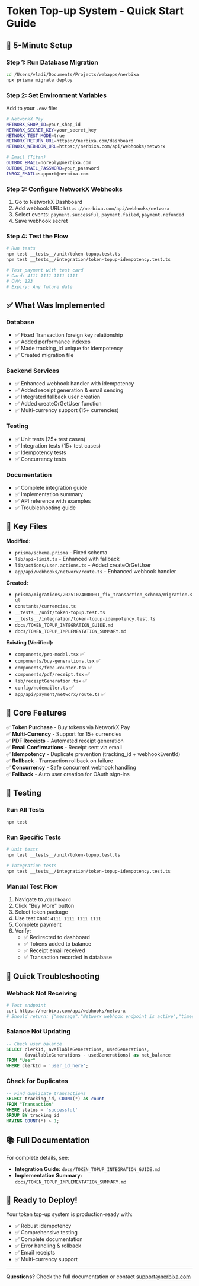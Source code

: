# Token Top-up System - Quick Start Guide

## 🚀 5-Minute Setup

### Step 1: Run Database Migration
```bash
cd /Users/vladi/Documents/Projects/webapps/nerbixa
npx prisma migrate deploy
```

### Step 2: Set Environment Variables
Add to your `.env` file:
```bash
# NetworkX Pay
NETWORX_SHOP_ID=your_shop_id
NETWORX_SECRET_KEY=your_secret_key
NETWORX_TEST_MODE=true
NETWORX_RETURN_URL=https://nerbixa.com/dashboard
NETWORX_WEBHOOK_URL=https://nerbixa.com/api/webhooks/networx

# Email (Titan)
OUTBOX_EMAIL=noreply@nerbixa.com
OUTBOX_EMAIL_PASSWORD=your_password
INBOX_EMAIL=support@nerbixa.com
```

### Step 3: Configure NetworkX Webhooks
1. Go to NetworkX Dashboard
2. Add webhook URL: `https://nerbixa.com/api/webhooks/networx`
3. Select events: `payment.successful`, `payment.failed`, `payment.refunded`
4. Save webhook secret

### Step 4: Test the Flow
```bash
# Run tests
npm test __tests__/unit/token-topup.test.ts
npm test __tests__/integration/token-topup-idempotency.test.ts

# Test payment with test card
# Card: 4111 1111 1111 1111
# CVV: 123
# Expiry: Any future date
```

## ✅ What Was Implemented

### Database
- ✅ Fixed Transaction foreign key relationship
- ✅ Added performance indexes
- ✅ Made tracking_id unique for idempotency
- ✅ Created migration file

### Backend Services
- ✅ Enhanced webhook handler with idempotency
- ✅ Added receipt generation & email sending
- ✅ Integrated fallback user creation
- ✅ Added createOrGetUser function
- ✅ Multi-currency support (15+ currencies)

### Testing
- ✅ Unit tests (25+ test cases)
- ✅ Integration tests (15+ test cases)
- ✅ Idempotency tests
- ✅ Concurrency tests

### Documentation
- ✅ Complete integration guide
- ✅ Implementation summary
- ✅ API reference with examples
- ✅ Troubleshooting guide

## 📂 Key Files

**Modified:**
- `prisma/schema.prisma` - Fixed schema
- `lib/api-limit.ts` - Enhanced with fallback
- `lib/actions/user.actions.ts` - Added createOrGetUser
- `app/api/webhooks/networx/route.ts` - Enhanced webhook handler

**Created:**
- `prisma/migrations/20251024000001_fix_transaction_schema/migration.sql`
- `constants/currencies.ts`
- `__tests__/unit/token-topup.test.ts`
- `__tests__/integration/token-topup-idempotency.test.ts`
- `docs/TOKEN_TOPUP_INTEGRATION_GUIDE.md`
- `docs/TOKEN_TOPUP_IMPLEMENTATION_SUMMARY.md`

**Existing (Verified):**
- `components/pro-modal.tsx` ✅
- `components/buy-generations.tsx` ✅
- `components/free-counter.tsx` ✅
- `components/pdf/receipt.tsx` ✅
- `lib/receiptGeneration.tsx` ✅
- `config/nodemailer.ts` ✅
- `app/api/payment/networx/route.ts` ✅

## 🎯 Core Features

✅ **Token Purchase** - Buy tokens via NetworkX Pay  
✅ **Multi-Currency** - Support for 15+ currencies  
✅ **PDF Receipts** - Automated receipt generation  
✅ **Email Confirmations** - Receipt sent via email  
✅ **Idempotency** - Duplicate prevention (tracking_id + webhookEventId)  
✅ **Rollback** - Transaction rollback on failure  
✅ **Concurrency** - Safe concurrent webhook handling  
✅ **Fallback** - Auto user creation for OAuth sign-ins  

## 🧪 Testing

### Run All Tests
```bash
npm test
```

### Run Specific Tests
```bash
# Unit tests
npm test __tests__/unit/token-topup.test.ts

# Integration tests
npm test __tests__/integration/token-topup-idempotency.test.ts
```

### Manual Test Flow
1. Navigate to `/dashboard`
2. Click "Buy More" button
3. Select token package
4. Use test card: `4111 1111 1111 1111`
5. Complete payment
6. Verify:
   - ✅ Redirected to dashboard
   - ✅ Tokens added to balance
   - ✅ Receipt email received
   - ✅ Transaction recorded in database

## 🐛 Quick Troubleshooting

### Webhook Not Receiving
```bash
# Test endpoint
curl https://nerbixa.com/api/webhooks/networx
# Should return: {"message":"Networx webhook endpoint is active","timestamp":"..."}
```

### Balance Not Updating
```sql
-- Check user balance
SELECT clerkId, availableGenerations, usedGenerations,
       (availableGenerations - usedGenerations) as net_balance
FROM "User"
WHERE clerkId = 'user_id_here';
```

### Check for Duplicates
```sql
-- Find duplicate transactions
SELECT tracking_id, COUNT(*) as count
FROM "Transaction"
WHERE status = 'successful'
GROUP BY tracking_id
HAVING COUNT(*) > 1;
```

## 📚 Full Documentation

For complete details, see:
- **Integration Guide:** `docs/TOKEN_TOPUP_INTEGRATION_GUIDE.md`
- **Implementation Summary:** `docs/TOKEN_TOPUP_IMPLEMENTATION_SUMMARY.md`

## 🎉 Ready to Deploy!

Your token top-up system is production-ready with:
- ✅ Robust idempotency
- ✅ Comprehensive testing
- ✅ Complete documentation
- ✅ Error handling & rollback
- ✅ Email receipts
- ✅ Multi-currency support

---

**Questions?** Check the full documentation or contact support@nerbixa.com

